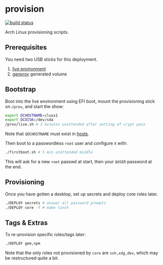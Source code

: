 # provision
[![build status](https://secure.travis-ci.org/clux/provision.svg)](http://travis-ci.org/clux/provision)

Arch Linux provisioning scripts.

## Prerequisites
You need two USB sticks for this deployment.

1. [live environment](https://www.archlinux.org/download/)
2. [genprov](./genprov.sh) generated volume

## Bootstrap
Boot into the live environment using EFI boot, mount the provisioning stick on `/prov`, and start the show:

```sh
export DCHOSTNAME=cluxx1
export DCDISK=/dev/sda
/prov/live.sh # 3 minutes unattended after setting of crypt pass
```

Note that `$DCHOSTNAME` must exist in [hosts](./hosts).

Then boot to a passwordless `root` user and configure `X` with:

```sh
./firstboot.sh # 5 min unattended middle
```

This will ask for a new `root` passwd at start, then your `$USER` password at the end.

## Provisioning
Once you have gotten a desktop, set up secrets and deploy core roles later.

```sh
./DEPLOY secrets # answer all password prompts
./DEPLOY core -f # make lunch
```

## Tags & Extras
To re-provision specific roles/tags later:

```sh
./DEPLOY gem,npm
```

Note that the only roles not provisioned by `core` are `ssh,xdg,dev`, which may be restructured quite a bit.
